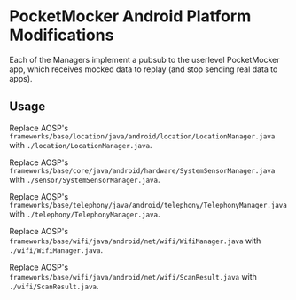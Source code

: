 # PocketMocker Android Platform Modifications

Each of the Managers implement a pubsub to the userlevel PocketMocker app, which receives mocked data to replay (and stop sending real data to apps).

## Usage

Replace AOSP's `frameworks/base/location/java/android/location/LocationManager.java` with `./location/LocationManager.java`.

Replace AOSP's `frameworks/base/core/java/android/hardware/SystemSensorManager.java` with `./sensor/SystemSensorManager.java`.

Replace AOSP's `frameworks/base/telephony/java/android/telephony/TelephonyManager.java` with `./telephony/TelephonyManager.java`.

Replace AOSP's `frameworks/base/wifi/java/android/net/wifi/WifiManager.java` with `./wifi/WifiManager.java`.

Replace AOSP's `frameworks/base/wifi/java/android/net/wifi/ScanResult.java` with `./wifi/ScanResult.java`.
